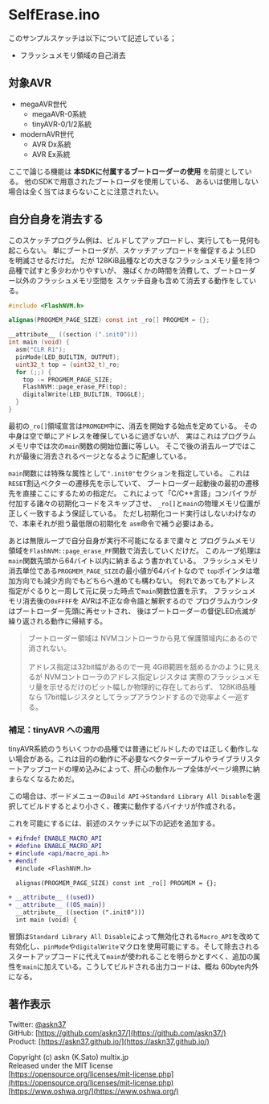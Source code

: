 # SelfErase.ino

このサンプルスケッチは以下について記述している；

- フラッシュメモリ領域の自己消去

## 対象AVR

- megaAVR世代
  - megaAVR-0系統
  - tinyAVR-0/1/2系統
- modernAVR世代
  - AVR Dx系統
  - AVR Ex系統

ここで論じる機能は __本SDKに付属するブートローダーの使用__ を前提としている。
他のSDKで用意されたブートローダを使用している、
あるいは使用しない場合は全く当てはまらないことに注意されたい。

## 自分自身を消去する

このスケッチプログラム例は、ビルドしてアップロードし、実行しても一見何も起こらない。
単にブートローダが、スケッチアップロードを催促するようLEDを明滅させるだけだ。
だが 128KiB品種などの大きなフラッシュメモリ量を持つ品種で試すと多少わかりやすいが、
幾ばくかの時間を消費して、ブートローダー以外のフラッシュメモリ空間を
スケッチ自身も含めて消去する動作をしている。

```c
#include <FlashNVM.h>

alignas(PROGMEM_PAGE_SIZE) const int _ro[] PROGMEM = {};

__attribute__ ((section (".init0")))
int main (void) {
  asm("CLR R1");
  pinMode(LED_BUILTIN, OUTPUT);
  uint32_t top = (uint32_t)_ro;
  for (;;) {
    top -= PROGMEM_PAGE_SIZE;
    FlashNVM::page_erase_PF(top);
    digitalWrite(LED_BUILTIN, TOGGLE);
  }
}
```

最初の`_ro[]`領域宣言は`PROMGEM`中に、消去を開始する始点を定めている。
その中身は空で単にアドレスを確保しているに過ぎないが、
実はこれはプログラムメモリ中では次の`main`関数の開始位置に等しい。
そこで後の消去ループではこれが最後に消去されるページとなるように配慮している。

`main`関数には特殊な属性として`".init0"`セクションを指定している。
これは`RESET`割込ベクターの遷移先を示していて、
ブートローダー起動後の最初の遷移先を直接ここにするための指定だ。
これによって「C/C++言語」コンパイラが付加する諸々の初期化コードをスキップさせ、
`_ro[]`と`main`の物理メモリ位置が正しく一致するよう保証している。
ただし初期化コード実行はしないわけなので、本来それが担う最低限の初期化を
`asm`命令で補う必要はある。

あとは無限ループで自分自身が実行不可能になるまで粛々と
プログラムメモリ領域を`FlashNVM::page_erase_PF`関数で消去していくだけだ。
このループ処理は`main`関数先頭から64バイト以内に納まるよう書かれている。
フラッシュメモリ消去単位である`PROGMEM_PAGE_SIZE`の最小値が64バイトなので
`top`ポインタは増加方向でも減少方向でもどちらへ進めても構わない。
何れであってもアドレス指定がぐるりと一周して元に戻った時点で`main`関数位置を示す。
フラッシュメモリ消去後の`0xFFFF`を AVRは不正な命令語と解釈するので
プログラムカウンタはブートローダー先頭に再セットされ、
後はブートローダーの督促LED点滅が繰り返される動作に帰結する。

> ブートローダー領域は NVMコントローラから見て保護領域内にあるので消されない。\
\
> アドレス指定は32bit幅があるので一見 4GiB範囲を舐めるかのように見えるが
NVMコントローラのアドレス指定レジスタは
実際のフラッシュメモリ量を示せるだけのビット幅しか物理的に存在しておらず、
128KiB品種なら 17bit幅レジスタとしてラップアラウンドするので効率よく一巡する。

### 補足：tinyAVR への適用

tinyAVR系統のうちいくつかの品種では普通にビルドしたのでは正しく動作しない場合がある。これは目的の動作に不必要なベクターテーブルやライブラリスタートアップコードの埋め込みによって、肝心の動作ループ全体がページ境界に納まらなくなるためだ。

この場合は、ボードメニューの`Build API`->`Standard Library All Disable`を選択してビルドするとより小さく、確実に動作するバイナリが作成される。

これを可能にするには、前述のスケッチに以下の記述を追加する。

```diff
+ #ifndef ENABLE_MACRO_API
+ #define ENABLE_MACRO_API
+ #include <api/macro_api.h>
+ #endif
  #include <FlashNVM.h>

  alignas(PROGMEM_PAGE_SIZE) const int _ro[] PROGMEM = {};

+ __attribute__ ((used))
+ __attribute__ ((OS_main))
  __attribute__ ((section (".init0")))
  int main (void) {
```

冒頭は`Standard Library All Disable`によって無効化される`Macro_API`を改めて有効化し、`pinMode`や`digitalWrite`マクロを使用可能にする。そして除去されるスタートアップコードに代えて`main`が使われることを明らかとすべく、追加の属性を`main`に加えている。こうしてビルドされる出力コードは、概ね 60byte内外になる。

## 著作表示

Twitter: [@askn37](https://twitter.com/askn37) \
GitHub: [https://github.com/askn37/](https://github.com/askn37/) \
Product: [https://askn37.github.io/](https://askn37.github.io/)

Copyright (c) askn (K.Sato) multix.jp \
Released under the MIT license \
[https://opensource.org/licenses/mit-license.php](https://opensource.org/licenses/mit-license.php) \
[https://www.oshwa.org/](https://www.oshwa.org/)
